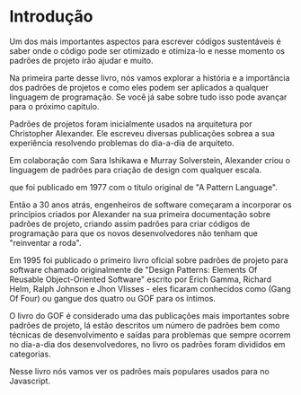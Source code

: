 # Introdução 

Um dos mais importantes aspectos para escrever códigos sustentáveis é saber onde o código pode ser otimizado e otimiza-lo e nesse momento os padrões de projeto irão ajudar e muito.   

Na primeira parte desse livro, nós vamos explorar a história e a importância dos padrões de projetos e como eles podem ser aplicados a qualquer linguagem de programação. Se você já sabe sobre tudo isso pode avançar para o próximo capitulo.  

Padrões de projetos foram inicialmente usados na arquitetura por Christopher Alexander. Ele escreveu diversas publicações sobrea a sua experiência resolvendo problemas do dia-a-dia de arquiteto. 

Em colaboração com Sara Ishikawa e Murray Solverstein, Alexander criou o linguagem de padrões para criação de design com qualquer escala. 

que foi publicado em 1977 com o titulo original de "A Pattern Language". 

Então a 30 anos atrás, engenheiros de software começaram a incorporar os princípios criados por Alexander na sua primeira documentação  sobre padrões de projeto, criando assim padrões para criar códigos de programação para que os novos desenvolvedores não tenham que "reinventar a roda".

Em 1995 foi publicado o primeiro livro oficial sobre padrões de projeto para software chamado originalmente de "Design Patterns: Elements Of Reusable Object-Oriented Software" escrito por Erich Gamma, Richard Helm, Ralph Johnson e Jhon Vlisses - eles ficaram conhecidos como (Gang Of Four) ou gangue dos quatro ou GOF para os íntimos. 

O livro do GOF é considerado uma das publicações mais importantes sobre padrões de projeto, lá estão descritos um número de padrões bem como técnicas de desenvolvimento e saídas para problemas que sempre ocorrem no dia-a-dia dos desenvolvedores, no livro os padrões foram divididos em categorias.

Nesse livro nós vamos ver os padrões mais populares usados para no Javascript. 

